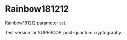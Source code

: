 # Rainbow181212

Rainbow181212 parameter set.

Test version for SUPERCOP, post-quantum cryptography. 

